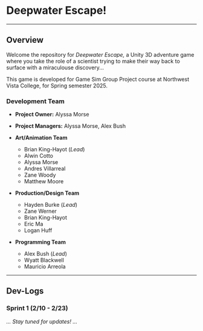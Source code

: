 # Deepwater Escape!
---
## Overview
Welcome the repository for *Deepwater Escape,* a Unity 3D adventure game where you take the role of a scientist trying to make their way back to surface with a miraculouse discovery...

This game is developed for Game Sim Group Project course at Northwest Vista College, for Spring semester 2025.

### Development Team

- **Project Owner:** Alyssa Morse
- **Project Managers:** Alyssa Morse, Alex Bush

- **Art/Animation Team**
  - Brian King-Hayot (*Lead*)
  - Alwin Cotto
  - Alyssa Morse
  - Andres Villarreal
  - Zane Woody
  - Matthew Moore
- **Production/Design Team**
  - Hayden Burke (*Lead*)
  - Zane Werner
  - Brian King-Hayot
  - Eric Ma
  - Logan Huff
- **Programming Team**
  - Alex Bush (*Lead*)
  - Wyatt Blackwell
  - Mauricio Arreola
---
## Dev-Logs
### Sprint 1 (2/10 - 2/23)
*... Stay tuned for updates! ...*
